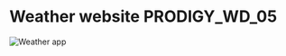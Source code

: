 # Weather website PRODIGY_WD_05
![Weather app](https://github.com/NomanAli5700/PRODIGY_WD_05/assets/145667163/ad98bd17-3ae8-4d89-bc61-bd0fb28cb825)
